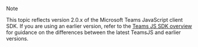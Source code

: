 > [!NOTE]
> This topic reflects version 2.0.x of the Microsoft Teams JavaScript client SDK. If you are using an earlier version, refer to the [Teams JS SDK overview](msteams-docs/msteams-platform/tabs/how-to/../../../../../tabs/how-to/using-teams-client-sdk.md) for guidance on the differences between the latest TeamsJS and earlier versions.

